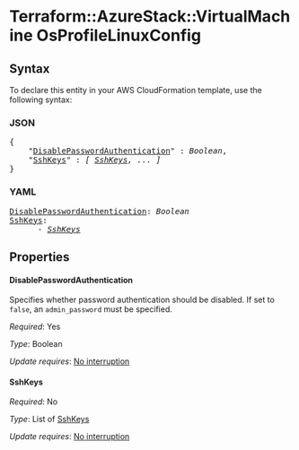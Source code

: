 # Terraform::AzureStack::VirtualMachine OsProfileLinuxConfig

## Syntax

To declare this entity in your AWS CloudFormation template, use the following syntax:

### JSON

<pre>
{
    "<a href="#disablepasswordauthentication" title="DisablePasswordAuthentication">DisablePasswordAuthentication</a>" : <i>Boolean</i>,
    "<a href="#sshkeys" title="SshKeys">SshKeys</a>" : <i>[ <a href="osprofilelinuxconfig-sshkeys.md">SshKeys</a>, ... ]</i>
}
</pre>

### YAML

<pre>
<a href="#disablepasswordauthentication" title="DisablePasswordAuthentication">DisablePasswordAuthentication</a>: <i>Boolean</i>
<a href="#sshkeys" title="SshKeys">SshKeys</a>: <i>
      - <a href="osprofilelinuxconfig-sshkeys.md">SshKeys</a></i>
</pre>

## Properties

#### DisablePasswordAuthentication

Specifies whether password authentication should be disabled. If set to `false`, an `admin_password` must be specified.

_Required_: Yes

_Type_: Boolean

_Update requires_: [No interruption](https://docs.aws.amazon.com/AWSCloudFormation/latest/UserGuide/using-cfn-updating-stacks-update-behaviors.html#update-no-interrupt)

#### SshKeys

_Required_: No

_Type_: List of <a href="osprofilelinuxconfig-sshkeys.md">SshKeys</a>

_Update requires_: [No interruption](https://docs.aws.amazon.com/AWSCloudFormation/latest/UserGuide/using-cfn-updating-stacks-update-behaviors.html#update-no-interrupt)

